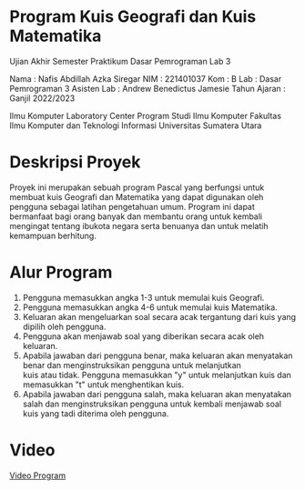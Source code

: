 # Program Kuis Geografi dan Kuis Matematika
Ujian Akhir Semester Praktikum Dasar Pemrograman Lab 3  

Nama : Nafis Abdillah Azka Siregar
NIM : 221401037
Kom : B
Lab : Dasar Pemrograman 3
Asisten Lab : Andrew Benedictus Jamesie
Tahun Ajaran : Ganjil 2022/2023

Ilmu Komputer Laboratory Center
Program Studi Ilmu Komputer
Fakultas Ilmu Komputer dan Teknologi Informasi
Universitas Sumatera Utara

# Deskripsi Proyek
Proyek ini merupakan sebuah program Pascal yang berfungsi untuk membuat kuis Geografi dan Matematika yang dapat digunakan oleh pengguna sebagai latihan pengetahuan umum. Program ini dapat bermanfaat bagi orang banyak dan membantu orang untuk kembali mengingat tentang ibukota negara serta benuanya dan untuk melatih kemampuan berhitung.

# Alur Program
1. Pengguna memasukkan angka 1-3 untuk memulai kuis Geografi.
2. Pengguna memasukkan angka 4-6 untuk memulai kuis Matematika.
3. Keluaran akan mengeluarkan soal secara acak tergantung dari kuis yang dipilih oleh pengguna.
4. Pengguna akan menjawab soal yang diberikan secara acak oleh keluaran.
5. Apabila jawaban dari pengguna benar, maka keluaran akan menyatakan benar dan menginstruksikan pengguna untuk melanjutkan kuis atau tidak. Pengguna memasukkan "y" untuk melanjutkan kuis dan memasukkan "t" untuk menghentikan kuis.
6. Apabila jawaban dari pengguna salah, maka keluaran akan menyatakan salah dan menginstruksikan pengguna untuk kembali menjawab soal kuis yang tadi diterima oleh pengguna.

# Video
[Video Program](https://youtu.be/NQuZ4yVNyDY "Kuis Geografi dan Matematika - Pascal")

